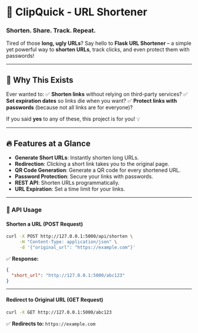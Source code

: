 # 🚀 ClipQuick - URL Shortener 

### **Shorten. Share. Track. Repeat.**  

Tired of those **long, ugly URLs**? Say hello to **Flask URL Shortener** – a simple yet powerful way to **shorten URLs**, track clicks, and even protect them with passwords!

---

## 🎯 **Why This Exists**  
Ever wanted to:
✅ **Shorten links** without relying on third-party services?
✅ **Set expiration dates** so links die when you want?
✅ **Protect links with passwords** (because not all links are for everyone)?

If you said **yes** to any of these, this project is for you! 💡  

---

## 🔥 **Features at a Glance**  

- **Generate Short URLs**: Instantly shorten long URLs.  
- **Redirection**: Clicking a short link takes you to the original page.  
- **QR Code Generation**: Generate a QR code for every shortened URL.  
- **Password Protection**: Secure your links with passwords.  
- **REST API**: Shorten URLs programmatically.  
- **URL Expiration**: Set a time limit for your links. 

---

### 🎯 API Usage
#### Shorten a URL (POST Request)

```bash
curl -X POST http://127.0.0.1:5000/api/shorten \
     -H "Content-Type: application/json" \
     -d '{"original_url": "https://example.com"}'
```

✅ **Response:**
```json
{
  "short_url": "http://127.0.0.1:5000/abc123"
}
```

---

#### Redirect to Original URL (GET Request)

```bash
curl -X GET http://127.0.0.1:5000/abc123
```

✅ **Redirects to:** `https://example.com`
